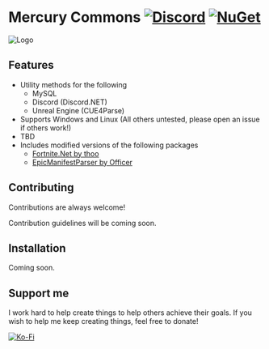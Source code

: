 # Mercury Commons [![Discord](https://discordapp.com/api/guilds/708370560501153913/widget.png?style=shield)](https://discord.gg/ETePR8VgQf) [![NuGet](https://img.shields.io/nuget/vpre/MercuryCommons)](https://www.nuget.org/packages/MercuryCommons)

![Logo](https://i.ibb.co/KFZM8gR/image.png)

## Features

- Utility methods for the following
    - MySQL
    - Discord (Discord.NET)
    - Unreal Engine (CUE4Parse)
- Supports Windows and Linux (All others untested, please open an issue if others work!)
- TBD
- Includes modified versions of the following packages
    - [Fortnite.Net by thoo](https://github.com/thoo0224/Fortnite.Net)
    - [EpicManifestParser by Officer](https://github.com/NotOfficer/EpicManifestParser)


## Contributing

Contributions are always welcome!

Contribution guidelines will be coming soon.


## Installation

Coming soon.
    
## Support me
I work hard to help create things to help others achieve their goals. If you wish to help me keep creating things, feel free to donate!

[![Ko-Fi](https://i.ibb.co/pjsM4bk/image.png)](https://ko-fi.com/GMatrixGames)
